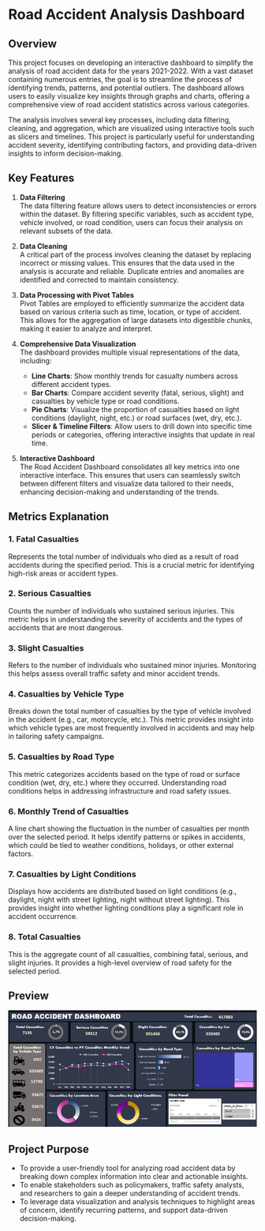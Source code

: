 # Road Accident Analysis Dashboard

## Overview
This project focuses on developing an interactive dashboard to simplify the analysis of road accident data for the years 2021-2022. With a vast dataset containing numerous entries, the goal is to streamline the process of identifying trends, patterns, and potential outliers. The dashboard allows users to easily visualize key insights through graphs and charts, offering a comprehensive view of road accident statistics across various categories.

The analysis involves several key processes, including data filtering, cleaning, and aggregation, which are visualized using interactive tools such as slicers and timelines. This project is particularly useful for understanding accident severity, identifying contributing factors, and providing data-driven insights to inform decision-making.

## Key Features

1. **Data Filtering**  
   The data filtering feature allows users to detect inconsistencies or errors within the dataset. By filtering specific variables, such as accident type, vehicle involved, or road condition, users can focus their analysis on relevant subsets of the data.

2. **Data Cleaning**  
   A critical part of the process involves cleaning the dataset by replacing incorrect or missing values. This ensures that the data used in the analysis is accurate and reliable. Duplicate entries and anomalies are identified and corrected to maintain consistency.

3. **Data Processing with Pivot Tables**  
   Pivot Tables are employed to efficiently summarize the accident data based on various criteria such as time, location, or type of accident. This allows for the aggregation of large datasets into digestible chunks, making it easier to analyze and interpret.

4. **Comprehensive Data Visualization**  
   The dashboard provides multiple visual representations of the data, including:
   - **Line Charts**: Show monthly trends for casualty numbers across different accident types.
   - **Bar Charts**: Compare accident severity (fatal, serious, slight) and casualties by vehicle type or road conditions.
   - **Pie Charts**: Visualize the proportion of casualties based on light conditions (daylight, night, etc.) or road surfaces (wet, dry, etc.).
   - **Slicer & Timeline Filters**: Allow users to drill down into specific time periods or categories, offering interactive insights that update in real time.

5. **Interactive Dashboard**  
   The Road Accident Dashboard consolidates all key metrics into one interactive interface. This ensures that users can seamlessly switch between different filters and visualize data tailored to their needs, enhancing decision-making and understanding of the trends.

## Metrics Explanation

### 1. **Fatal Casualties**
   Represents the total number of individuals who died as a result of road accidents during the specified period. This is a crucial metric for identifying high-risk areas or accident types.

### 2. **Serious Casualties**
   Counts the number of individuals who sustained serious injuries. This metric helps in understanding the severity of accidents and the types of accidents that are most dangerous.

### 3. **Slight Casualties**
   Refers to the number of individuals who sustained minor injuries. Monitoring this helps assess overall traffic safety and minor accident trends.

### 4. **Casualties by Vehicle Type**
   Breaks down the total number of casualties by the type of vehicle involved in the accident (e.g., car, motorcycle, etc.). This metric provides insight into which vehicle types are most frequently involved in accidents and may help in tailoring safety campaigns.

### 5. **Casualties by Road Type**
   This metric categorizes accidents based on the type of road or surface condition (wet, dry, etc.) where they occurred. Understanding road conditions helps in addressing infrastructure and road safety issues.

### 6. **Monthly Trend of Casualties**
   A line chart showing the fluctuation in the number of casualties per month over the selected period. It helps identify patterns or spikes in accidents, which could be tied to weather conditions, holidays, or other external factors.

### 7. **Casualties by Light Conditions**
   Displays how accidents are distributed based on light conditions (e.g., daylight, night with street lighting, night without street lighting). This provides insight into whether lighting conditions play a significant role in accident occurrence.

### 8. **Total Casualties**
   This is the aggregate count of all casualties, combining fatal, serious, and slight injuries. It provides a high-level overview of road safety for the selected period.
   
## Preview
![dasboard raod accident](https://github.com/Putri30dia/Road-Accident-Dashboard/blob/main/dasboard%20raod%20accident.png)

## Project Purpose
- To provide a user-friendly tool for analyzing road accident data by breaking down complex information into clear and actionable insights.
- To enable stakeholders such as policymakers, traffic safety analysts, and researchers to gain a deeper understanding of accident trends.
- To leverage data visualization and analysis techniques to highlight areas of concern, identify recurring patterns, and support data-driven decision-making.
